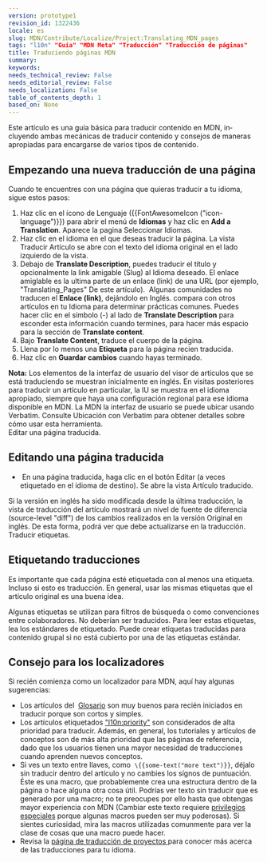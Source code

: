 ```yaml
---
version: prototype1
revision_id: 1322436
locale: es
slug: MDN/Contribute/Localize/Project:Translating_MDN_pages
tags: "l10n" "Guía" "MDN Meta" "Traducción" "Traducción de páginas"
title: Traduciendo páginas MDN
summary: 
keywords: 
needs_technical_review: False
needs_editorial_review: False
needs_localization: False
table_of_contents_depth: 1
based_on: None
---
```

<p><span id="result_box" lang="en"><span title="Este artículo es una guía básica para traducir contenido en MDN, incluyendo tanto mecanismos de trabajo para la traducción como consejos en la manera apropiada para manipular varios tipos de contenido.
">Este artículo es una guía básica para traducir contenido en MDN, incluyendo ambas mecánicas de traducir contenido y consejos de maneras apropiadas para encargarse de varios tipos de contenido.</span></span></p>

<h2 id="Empezando_una_nueva_traducción_de_una_página">Empezando una nueva traducción de una página</h2>

<p><span title="Cuando te encuentres con una página que te gustaría traducir en tu idioma, sigue los siguientes pasos:     ">Cuando te encuentres con una página que quieras traducir a tu idioma, sigue estos pasos:</span></p>

<ol>
 <li><span title="Haz click en el icono de idioma ({{FontAwesomeIcon(&quot;icon-language&quot;)}}) para abrir el menú Lenguajes (Languages), y haz click en Agregar Traducción (Add Translation).">Haz clic en el ícono de Lenguaje ({{FontAwesomeIcon ("icon-language")}}) para abrir el menú de <strong>Idiomas</strong> y haz clic en <strong>Add a Translation</strong>. </span><span title="Aparecerá la página para seleccionar el idioma.     ">Aparece la pagina Seleccionar Idiomas.</span></li>
 <li>Haz clic en el idioma en el que deseas traducir la página. La vista Traducir Artículo se abre con el texto del idioma original en el lado izquierdo de la vista<span title="Se abrirá la vista de Traducción de Artículos mostrando el texto en el lenguaje original al lado izquierdo del visor.     ">.</span></li>
 <li><span title="Debajo de Descripción de la traducción (Translate Description), puedes traducir el título y opcionalmente el enlace amigable (Slug) al lenguaje de destino.">Debajo de </span><strong>Translate Description</strong><span title="Debajo de Descripción de la traducción (Translate Description), puedes traducir el título y opcionalmente el enlace amigable (Slug) al lenguaje de destino.">, puedes traducir el título y opcionalmente la link amigable (Slug) al Idioma deseado. </span><span title="El enlace amigable es la última parte de la URL de una página (por ejemplo, &quot;Traduciendo_Paginas&quot; para este articulo.) Algunas comunidades de lenguajes no traducen el enlace amigable, dejándolo en Inglés.">El enlace amiglable es la ultima parte de un enlace (link) de una URL (por ejemplo, "Translating_Pages" De este artículo).&nbsp; Algunas comunidades no traducen el <strong>Enlace (link)</strong>, dejándolo en Inglés. compara con otros artículos en tu Idioma para determinar prácticas comunes</span><span title="Compara con otros artículos traducidos a tu lenguaje para determinar cuál es la práctica mas común.">. </span><span title="Puedes hacer click en el signo de menos ( - ) al lado de Descripción de la traducción (Translate Description) para ocultar esta información cuando termines con ella, así quedará más espacio para la sección del Contenido de la Traducción (Translate Content).     ">Puedes hacer clic en el símbolo (-) al lado de <strong>Translate Description</strong> para esconder esta información cuando termines, para hacer más espacio para la sección de <strong>Translate content</strong>.</span></li>
 <li><span title="Debajo de Contenido de la Traducción (Translate Content), traduce el cuerpo de la página.     ">Bajo <strong>Translate Content</strong>, traduce el cuerpo de la página.</span></li>
 <li><span title="Introduce, por lo menos, una etiqueta para la página.     ">Llena por lo menos una <strong>Etiqueta</strong> para la </span><span title="Debajo de Contenido de la Traducción (Translate Content), traduce el cuerpo de la página.     ">página recien traducida</span><span title="Introduce, por lo menos, una etiqueta para la página.     ">.</span></li>
 <li><span title="Haz click en Guardar Cambios (Save Changes) cuando termines. ">Haz clic&nbsp;en <strong>Guardar cambios</strong> cuando hayas terminado.</span></li>
</ol>

<div class="note">
<p><span title="Nota: Los elementos de interfaz de usuario del visor del artículo que se traduce se muestran inicialmente en inglés."><strong>Nota:</strong> </span>Los elementos de la interfaz de usuario del visor de artículos que se está traduciendo se muestran inicialmente en inglés<span title="Nota: Los elementos de interfaz de usuario del visor del artículo que se traduce se muestran inicialmente en inglés.">. </span>En visitas posteriores para traducir un artículo en particular<span title="En las visitas subsecuentes para traducir un artículo en particular, la IU se muestra en el lenguaje apropiado siempre y cuando esté disponible una localización para ese lenguaje en MDN.">, </span>la IU se muestra en el idioma apropiado, siempre que haya una configuración regional para ese idioma disponible en<span title="En las visitas subsecuentes para traducir un artículo en particular, la IU se muestra en el lenguaje apropiado siempre y cuando esté disponible una localización para ese lenguaje en MDN."> MDN. La </span><span title="La interfaz de usuario de MDN se puede localizar usando Verbatim.">MDN </span>la interfaz de usuario se puede ubicar usando Verbatim<span title="La interfaz de usuario de MDN se puede localizar usando Verbatim.">. </span>Consulte Ubicación con Verbatim para obtener detalles sobre cómo usar esta herramienta<span title="Ver Localización con Verbatim para detalles de cómo usar esta herramienta. ">.</span><br />
 Editar una página traducida.</p>
</div>

<h2 id="Editando_una_página_traducida">Editando una página traducida</h2>

<ul>
 <li>&nbsp;En una página traducida, haga clic en el botón Editar (a veces etiquetado en el idioma de destino). Se abre la vista Artículo traducido.</li>
</ul>

<p>Si la versión en inglés ha sido modificada desde la última traducción, la vista de traducción del artículo mostrará un nivel de fuente de diferencia<span title="Si la versión original en Inglés (English version) ha sido cambiada desde la última traducción, el Visor del Artículo (Translating Article View) mostrará una fuente de nivel &quot;diff&quot; (source-level &quot;diff&quot;) de los cambios hechos en la versión"> (source-level "diff") </span>de los cambios realizados en la versión Original en inglés<span title="original en Inglés.">. </span>De esta forma, podrá ver que debe actualizarse en la traducción.<br />
 Traducir etiquetas.</p>

<h2 id="Etiquetando_traducciones">Etiquetando traducciones</h2>

<p>Es importante que cada página esté etiquetada con al menos una etiqueta. Incluso si esto es traducción. En general, usar las mismas etiquetas que el artículo original es una buena idea.</p>

<p>Algunas etiquetas se utilizan para filtros de búsqueda o como convenciones entre colaboradores. No deberían ser traducidos. Para leer estas etiquetas, lea los estándares de etiquetado. Puede crear etiquetas traducidas para contenido grupal si no está cubierto por una de las etiquetas estándar.</p>

<h2 id="Consejo_para_los_localizadores">Consejo para los localizadores</h2>

<p>Si recién comienza como un localizador para MDN, aquí hay algunas sugerencias:</p>

<ul>
 <li>Los artículos del&nbsp; <a href="https://developer.mozilla.org/en-US/docs/Glossary">Glosario</a> son muy buenos para recién iniciados en traducir porque son cortos y simples.</li>
 <li>Los artículos etiquetados <a href="https://developer.mozilla.org/en-US/docs/tag/l10n%3Apriority">"l10n:priority"</a> son considerados de alta prioridad para traducir. Además, en general, los tutoriales y artículos de conceptos son de más alta prioridad que las páginas de referencia, dado que los usuarios tienen una mayor necesidad de traducciones cuando aprenden nuevos conceptos.</li>
 <li><span title="También en general, tutoriales y artículos de conceptos son de más alta prioridad que las páginas de referencia, ya que los lectores tiene una mayor necesidad de traducciones cuando están aprendiendo nuevos conceptos.     ">Si ves un texto entre llaves, como&nbsp;</span> <code>\{{some-text("more text")}}</code>, déjalo sin traducir dentro del artículo y no cambies los sígnos de puntuación. Éste es una macro, que probablemente crea una estructura dentro de la página o hace alguna otra cosa útil. Podrías ver texto sin traducir que es generado por una macro; no te preocupes por ello hasta que obtengas mayor experiencia<span title="También en general, tutoriales y artículos de conceptos son de más alta prioridad que las páginas de referencia, ya que los lectores tiene una mayor necesidad de traducciones cuando están aprendiendo nuevos conceptos.     "> con MDN (Cambiar este texto requiere </span><a href="https://developer.mozilla.org/es/docs/MDN/Contribute/Tools/Template_editing">privilegios especiales</a><span title="También en general, tutoriales y artículos de conceptos son de más alta prioridad que las páginas de referencia, ya que los lectores tiene una mayor necesidad de traducciones cuando están aprendiendo nuevos conceptos.     "> porque algunas macros pueden ser muy poderosas). Si sientes curiosidad, mira las macros utilizadas comunmente para ver la clase de cosas que una macro puede hacer.</span></li>
 <li><span title="También en general, tutoriales y artículos de conceptos son de más alta prioridad que las páginas de referencia, ya que los lectores tiene una mayor necesidad de traducciones cuando están aprendiendo nuevos conceptos.     ">Revisa la </span><a href="https://developer.mozilla.org/en-US/docs/MDN/Contribute/Localize/Localization_projects">página de traducción&nbsp;de proyectos </a><span title="También en general, tutoriales y artículos de conceptos son de más alta prioridad que las páginas de referencia, ya que los lectores tiene una mayor necesidad de traducciones cuando están aprendiendo nuevos conceptos.     ">para conocer más acerca de&nbsp;las traducciones para tu idioma.</span></li>
</ul>

